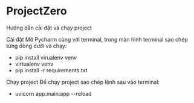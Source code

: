 # ProjectZero
Hướng dẫn cài đặt và chạy project

Cài đặt
Mở Pycharm cùng với terminal, trong màn hình terminal sao chép từng dòng dưới và chạy:
  - pip install virualenv venv
  - virtualenv venv
  - pip install -r requirements.txt


Chạy project
Để chạy project sao chép lệnh sau vào terminal: 
  - uvicorn app.main:app --reload

